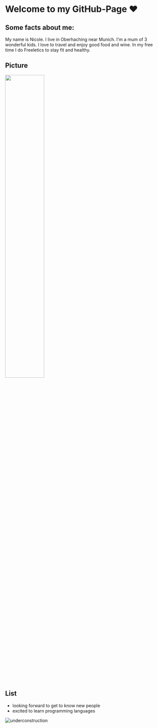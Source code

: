 # Welcome to my GitHub-Page ❤
## Some facts about me:

My name is Nicole. I live in Oberhaching near Munich. I'm a mum of 3 wonderful kids. I love to travel and enjoy good food and wine.
In my free time I do Freeletics to stay fit and healthy.

## Picture

<img src="https://github.com/Nicole-Schwarz/Nicole-Schwarz/assets/148331196/865d07ee-4c17-4967-840c-3ada559e7024.png" width=50% height=50%>

## List

- looking forward to get to know new people
- excited to learn programming languages



![underconstruction](https://github.com/Nicole-Schwarz/Nicole-Schwarz/assets/148331196/d2e3cce3-facf-40ff-9dd4-0f35a8d274e1)
